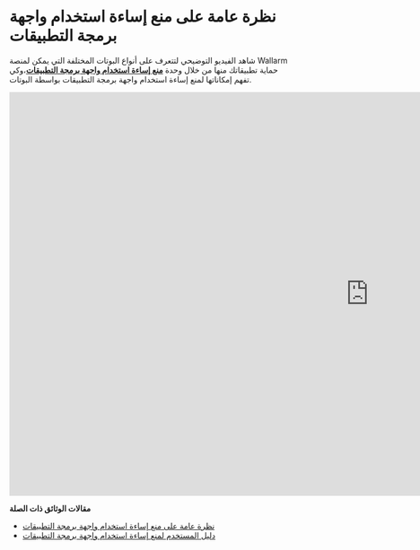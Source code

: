 # نظرة عامة على منع إساءة استخدام واجهة برمجة التطبيقات

شاهد الفيديو التوضيحي لتتعرف على أنواع البوتات المختلفة التي يمكن لمنصة Wallarm حماية تطبيقاتك منها من خلال وحدة [**منع إساءة استخدام واجهة برمجة التطبيقات**](../api-abuse-prevention/overview.md)،وكي تفهم إمكاناتها لمنع إساءة استخدام واجهة برمجة التطبيقات بواسطة البوتات.

<div class="video-wrapper">
  <iframe width="1280" height="720" src="https://www.youtube.com/embed/FRxpPqmVziY" title="مشغل فيديو YouTube" frameborder="0" allow="التسارع؛ التشغيل التلقائي؛ الكتابة على الحافظة؛ التشفير الإعلامي؛ الجيروسكوب؛ الصورة في الصورة؛ مشاركة الويب" allowfullscreen></iframe>
</div>

**مقالات الوثائق ذات الصلة**

* [نظرة عامة على منع إساءة استخدام واجهة برمجة التطبيقات](../api-abuse-prevention/overview.md)
* [دليل المستخدم لمنع إساءة استخدام واجهة برمجة التطبيقات](../api-abuse-prevention/setup.md)
